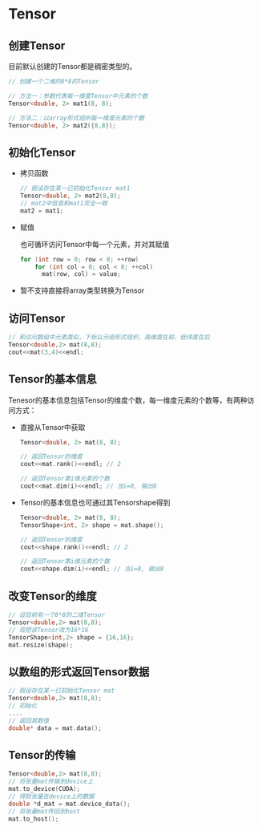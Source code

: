 # Tensor

## 创建Tensor

目前默认创建的Tensor都是稠密类型的。

```c++
// 创建一个二维的8*8的Tensor

// 方法一：参数代表每一维度Tensor中元素的个数
Tensor<double, 2> mat1(8, 8);

// 方法二：以array形式组织每一维度元素的个数
Tensor<double, 2> mat2({8,8});
```

## 初始化Tensor

* 拷贝函数

  ```c++
  // 假设存在某一已初始化Tensor mat1
  Tensor<double, 2> mat2(8,8);
  // mat2中信息和mat1完全一致
  mat2 = mat1;
  ```

* 赋值

  也可循环访问Tensor中每一个元素，并对其赋值

  ```c++
  for (int row = 0; row < 8; ++row)
      for (int col = 0; col < 8; ++col)
        mat(row, col) = value;
  ```

* 暂不支持直接将array类型转换为Tensor

## 访问Tensor

```c++
// 和访问数组中元素类似，下标以元组形式组织，高维度在前，低纬度在后
Tensor<double,2> mat(8,8);
cout<<mat(3,4)<<endl;
```

## Tensor的基本信息

Tenesor的基本信息包括Tensor的维度个数，每一维度元素的个数等，有两种访问方式：

* 直接从Tensor中获取

  ```c++
  Tensor<double, 2> mat(8, 8);
  
  // 返回Tensor的维度
  cout<<mat.rank()<<endl; // 2
  
  // 返回Tensor第i维元素的个数
  cout<<mat.dim(i)<<endl; // 当i=0, 输出8
  ```

* Tensor的基本信息也可通过其Tensorshape得到

  ```c++
  Tensor<double, 2> mat(8, 8);
  TensorShape<int, 2> shape = mat.shape();
  
  // 返回Tensor的维度
  cout<<shape.rank()<<endl; // 2
  
  // 返回Tensor第i维元素的个数
  cout<<shape.dim(i)<<endl; // 当i=0, 输出8
  ```

## 改变Tensor的维度

```c++
// 设目前有一个8*8的二维Tensor
Tensor<double,2> mat(8,8);
// 现把该Tensor改为16*16
TensorShape<int,2> shape = {16,16};
mat.resize(shape);
```

## 以数组的形式返回Tensor数据

```c++
// 假设存在某一已初始化Tensor mat
Tensor<double,2> mat(8,8);
// 初始化
....
// 返回其数值
double* data = mat.data();
```

## Tensor的传输

```c++
Tensor<double,2> mat(8,8);
// 将张量mat传输到device上
mat.to_device(CUDA);
// 得到张量在device上的数据
double *d_mat = mat.device_data();
// 将张量mat传回到host
mat.to_host();
```

